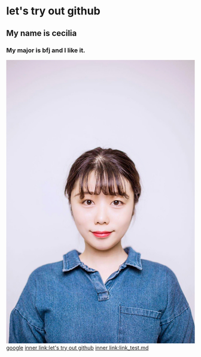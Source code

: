 # let's try out github
## My name is cecilia
### My major is bfj and I like it.
![myphoto](myphoto.jpeg)
[google](www.google.com)
[inner link:let's try out github](#let's-try-out-github)
[inner link:link_test.md](/link_test.md#this-is-an-inner-link-page)